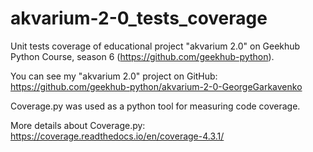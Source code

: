 # akvarium-2-0_tests_coverage
Unit tests coverage of educational project "akvarium 2.0" on Geekhub Python Course, season 6 (https://github.com/geekhub-python). 

You can see my "akvarium 2.0" project on GitHub: https://github.com/geekhub-python/akvarium-2-0-GeorgeGarkavenko

Coverage.py was used as a python tool for measuring code coverage.

More details about Coverage.py: https://coverage.readthedocs.io/en/coverage-4.3.1/
